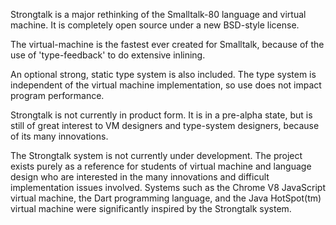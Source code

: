 Strongtalk is a major rethinking of the Smalltalk-80 language and virtual machine.  It is completely open source under a new BSD-style license.

The virtual-machine is the fastest ever created for Smalltalk, because of the use of 'type-feedback' to do extensive inlining.

An optional strong, static type system is also included.  The type system is independent of the virtual machine implementation, so use does not impact program performance.

Strongtalk is not currently in product form.  It is in a pre-alpha state, but is still of great interest to VM designers and type-system designers, because of its many innovations.

The Strongtalk system is not currently under development.  The project exists purely as a reference for students of virtual machine and language design who are interested in the many innovations and difficult implementation issues involved.  Systems such as the Chrome V8 JavaScript virtual machine, the Dart programming language, and the Java HotSpot(tm) virtual machine were significantly inspired by the Strongtalk system.